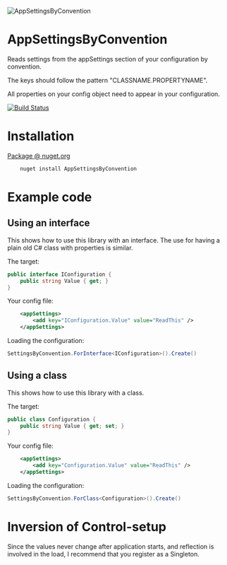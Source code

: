 ![AppSettingsByConvention](https://rawgithub.com/dignite/AppSettingsByConvention/icon.svg)

# AppSettingsByConvention
 Reads settings from the appSettings section of your configuration by convention.
 
 The keys should follow the pattern "CLASSNAME.PROPERTYNAME".
 
 All properties on your config object need to appear in your configuration.
 
 [![Build Status](https://travis-ci.org/dignite/AppSettingsByConvention.svg?branch=master)](https://travis-ci.org/dignite/AppSettingsByConvention)
 

# Installation
 [Package @ nuget.org](https://www.nuget.org/packages/AppSettingsByConvention/)
```Powershell
    nuget install AppSettingsByConvention
```
 
# Example code

## Using an interface

This shows how to use this library with an interface.
The use for having a plain old C# class with properties is similar.

The target:

```C#
public interface IConfiguration {
	public string Value { get; }
}
```

Your config file:

```XML
	<appSettings>
		<add key="IConfiguration.Value" value="ReadThis" />
	</appSettings>
```

Loading the configuration:

```C#
SettingsByConvention.ForInterface<IConfiguration>().Create()
```

## Using a class

This shows how to use this library with a class.

The target:

```C#
public class Configuration {
	public string Value { get; set; }
}
```

Your config file:

```XML
	<appSettings>
		<add key="Configuration.Value" value="ReadThis" />
	</appSettings>
```

Loading the configuration:

```C#
SettingsByConvention.ForClass<Configuration>().Create()
```

# Inversion of Control-setup
 Since the values never change after application starts, and reflection is involved in the load, I recommend that you register as a Singleton.
